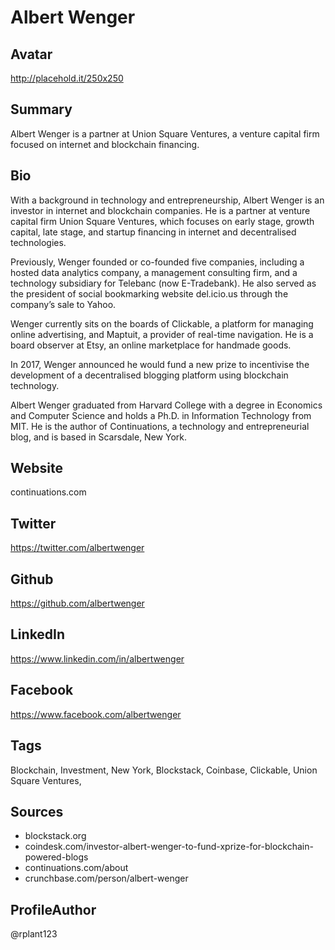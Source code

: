 # Albert Wenger

## Avatar
http://placehold.it/250x250

## Summary
Albert Wenger is a partner at Union Square Ventures, a venture capital firm focused on internet and blockchain financing.

## Bio
With a background in technology and entrepreneurship, Albert Wenger is an investor in internet and blockchain companies. He is a partner at venture capital firm Union Square Ventures, which focuses on early stage, growth capital, late stage, and startup financing in internet and decentralised technologies.

Previously, Wenger founded or co-founded five companies, including a hosted data analytics company, a management consulting firm, and a technology subsidiary for Telebanc (now E-Tradebank). He also served as the president of social bookmarking website del.icio.us through the company’s sale to Yahoo. 

Wenger currently sits on the boards of Clickable, a platform for managing online advertising, and Maptuit, a provider of real-time navigation. He is a board observer at Etsy, an online marketplace for handmade goods.

In 2017, Wenger announced he would fund a new prize to incentivise the development of a decentralised blogging platform using blockchain technology.

Albert Wenger graduated from Harvard College with a degree in Economics and Computer Science and holds a Ph.D. in Information Technology from MIT. He is the author of Continuations, a technology and entrepreneurial blog, and is based in Scarsdale, New York.

## Website
continuations.com

## Twitter
https://twitter.com/albertwenger

## Github
https://github.com/albertwenger

## LinkedIn
https://www.linkedin.com/in/albertwenger

## Facebook
https://www.facebook.com/albertwenger

## Tags
Blockchain, Investment, New York, Blockstack, Coinbase, Clickable, Union Square Ventures,

## Sources
- blockstack.org
- coindesk.com/investor-albert-wenger-to-fund-xprize-for-blockchain-powered-blogs
- continuations.com/about
- crunchbase.com/person/albert-wenger

## ProfileAuthor
@rplant123
